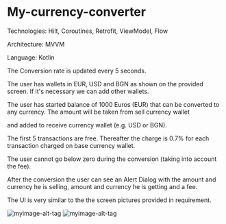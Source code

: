 # My-currency-converter
<p>Technologies: Hilt, Coroutines, Retrofit, ViewModel, Flow</p>
<p>Architecture: MVVM</p>
<p>Language: Kotlin</p>
<p>The Conversion rate is updated every 5 seconds.</p>
<p>The user has wallets in EUR, USD and BGN as shown on the provided screen. If it's necessary we can add other wallets.</p>
<p>The user has started balance of 1000 Euros (EUR) that can be converted to any currency. The amount will be taken from sell currency wallet</p>
<p>and added to receive currency wallet (e.g. USD or BGN).</p>
<p>The first 5 transactions are free. Thereafter the charge is 0.7% for each transaction charged on base currency wallet.</p>
<p>The user cannot go below zero during the conversion (taking into account the fee).</p>
<p>After the conversion the user can see an Alert Dialog with the amount and currency he is selling, amount and currency he is getting and a fee.</p>
<p>The UI is very similar to the the screen pictures provided in requirement.</p>


![myimage-alt-tag](https://imgur.com/sMbOk49.png)
![myimage-alt-tag](https://imgur.com/b92klq6.png)
